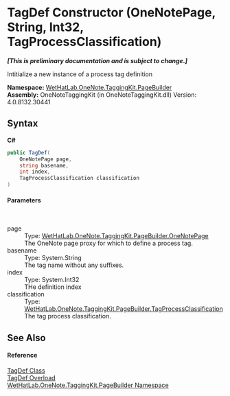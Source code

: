 # TagDef Constructor (OneNotePage, String, Int32, TagProcessClassification)
 _**\[This is preliminary documentation and is subject to change.\]**_

Intitialize a new instance of a process tag definition

**Namespace:**&nbsp;<a href="56352230-71f2-f4b7-63a8-983965663af5">WetHatLab.OneNote.TaggingKit.PageBuilder</a><br />**Assembly:**&nbsp;OneNoteTaggingKit (in OneNoteTaggingKit.dll) Version: 4.0.8132.30441

## Syntax

**C#**<br />
``` C#
public TagDef(
	OneNotePage page,
	string basename,
	int index,
	TagProcessClassification classification
)
```


#### Parameters
&nbsp;<dl><dt>page</dt><dd>Type: <a href="6754c7d7-0598-ae1f-ff8c-6808b714b0ab">WetHatLab.OneNote.TaggingKit.PageBuilder.OneNotePage</a><br />The OneNote page proxy for which to define a process tag.</dd><dt>basename</dt><dd>Type: System.String<br />The tag name without any suffixes.</dd><dt>index</dt><dd>Type: System.Int32<br />THe definition index</dd><dt>classification</dt><dd>Type: <a href="a7313c5b-8b38-5611-2629-33da94751f96">WetHatLab.OneNote.TaggingKit.PageBuilder.TagProcessClassification</a><br />The tag process classification.</dd></dl>

## See Also


#### Reference
<a href="76f26dcb-6d94-451a-0931-56436dcad40f">TagDef Class</a><br /><a href="e239bc29-cf2d-a70c-29fe-e6e58e6df2d4">TagDef Overload</a><br /><a href="56352230-71f2-f4b7-63a8-983965663af5">WetHatLab.OneNote.TaggingKit.PageBuilder Namespace</a><br />